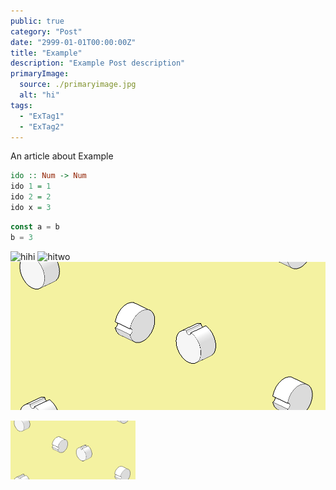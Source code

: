 ```yaml
---
public: true
category: "Post"
date: "2999-01-01T00:00:00Z"
title: "Example"
description: "Example Post description"
primaryImage:
  source: ./primaryimage.jpg
  alt: "hi"
tags:
  - "ExTag1"
  - "ExTag2"
---
```


An article about Example

```haskell
ido :: Num -> Num
ido 1 = 1
ido 2 = 2
ido x = 3
```

```javascript
const a = b
b = 3
```

![hihi](./1_hihi.jpg)
![hitwo](./2_hihi_two.jpg)
![3_햘](./3_gif.gif)

<img src="./3_gif.gif" style="width: 200px">
